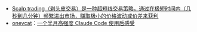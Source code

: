 - [Scalp trading（剥头皮交易）是一种超短线交易策略，通过在极短时间内（几秒到几分钟）频繁进出市场，赚取极小的价格波动或价差来获利](https://x.com/yourquantguy/status/1952268897995882713)
- [onevcat](https://x.com/onevcat)：[一个半月高强度 Claude Code 使用后感受](https://onevcat.com/2025/08/claude-code/)
